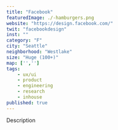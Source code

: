 ```yaml
---
title: "Facebook"
featuredImage: ./-hamburgers.png
website: "https://design.facebook.com/"
twit: "facebookdesign"
inst: ""
category: "F"
city: "Seattle"
neighborhood: "Westlake"
size: "Huge (100+)"
map: ['','']
tags:
    - ux/ui
    - product
    - engineering
    - research
    - inhouse
published: true
---
```


Description
